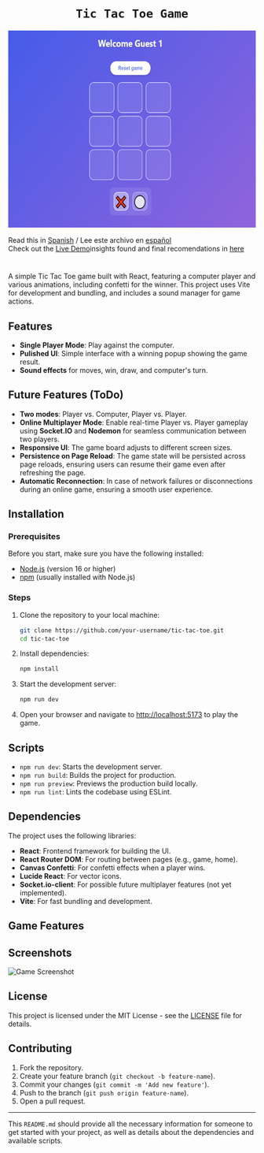 
# <h1 align=center> **`Tic Tac Toe Game`** </h1>

<p align="center">
    <img src="public/img/portrait.png"  height=400>
    
</p>

Read this in [Spanish](README-es.md) / Lee este archivo en [español](README-es.md)  
Check out the [Live Demo](https://your-vercel-deployment-url.vercel.app)insights found and final recomendations in [here](deliverables/findings-report.md)

# 

A simple Tic Tac Toe game built with React, featuring a computer player and various animations, including confetti for the winner. This project uses Vite for development and bundling, and includes a sound manager for game actions.



## Features

- **Single Player Mode**: Play against the computer.
- **Pulished UI**: Simple interface with a winning popup showing the game result.
- **Sound effects** for moves, win, draw, and computer's turn.

## Future Features (ToDo)

- **Two modes**: Player vs. Computer, Player vs. Player.
- **Online Multiplayer Mode**: Enable real-time Player vs. Player gameplay using **Socket.IO** and **Nodemon** for seamless communication between two players.
- **Responsive UI**: The game board adjusts to different screen sizes.
- **Persistence on Page Reload**: The game state will be persisted across page reloads, ensuring users can resume their game even after refreshing the page.
- **Automatic Reconnection**: In case of network failures or disconnections during an online game, ensuring a smooth user experience.

## Installation

### Prerequisites

Before you start, make sure you have the following installed:

- [Node.js](https://nodejs.org/) (version 16 or higher)
- [npm](https://www.npmjs.com/) (usually installed with Node.js)

### Steps

1. Clone the repository to your local machine:

   ```bash
   git clone https://github.com/your-username/tic-tac-toe.git
   cd tic-tac-toe
   ```

2. Install dependencies:

   ```bash
   npm install
   ```

3. Start the development server:

   ```bash
   npm run dev
   ```

4. Open your browser and navigate to [http://localhost:5173](http://localhost:5173) to play the game.

## Scripts

- `npm run dev`: Starts the development server.
- `npm run build`: Builds the project for production.
- `npm run preview`: Previews the production build locally.
- `npm run lint`: Lints the codebase using ESLint.

## Dependencies

The project uses the following libraries:

- **React**: Frontend framework for building the UI.
- **React Router DOM**: For routing between pages (e.g., game, home).
- **Canvas Confetti**: For confetti effects when a player wins.
- **Lucide React**: For vector icons.
- **Socket.io-client**: For possible future multiplayer features (not yet implemented).
- **Vite**: For fast bundling and development.

## Game Features




## Screenshots

![Game Screenshot](path/to/screenshot.png)

## License

This project is licensed under the MIT License - see the [LICENSE](LICENSE) file for details.

## Contributing

1. Fork the repository.
2. Create your feature branch (`git checkout -b feature-name`).
3. Commit your changes (`git commit -m 'Add new feature'`).
4. Push to the branch (`git push origin feature-name`).
5. Open a pull request.

---

This `README.md` should provide all the necessary information for someone to get started with your project, as well as details about the dependencies and available scripts.
